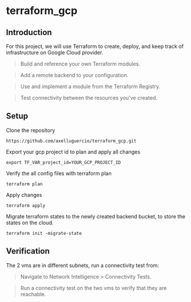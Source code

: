 # terraform_gcp

## Introduction

For this project, we will use Terraform to create, deploy, and keep track of infrastructure on Google Cloud provider.

> Build and reference your own Terraform modules.

> Add a remote backend to your configuration.

> Use and implement a module from the Terraform Registry.

> Test connectivity between the resources you've created.

## Setup

Clone the repository

```
https://github.com/axelluguercio/terraform_gcp.git
```

Export your gcp project id to plan and apply all changes

```
export TF_VAR_project_id=YOUR_GCP_PROJECT_ID
```

Verify the all config files with terraform plan

```
terraform plan
```

Apply changes

```
terraform apply
```

Migrate terraform states to the newly created backend bucket, to store the states on the cloud.

```
terraform init -migrate-state
```

## Verification

The 2 vms are in different subnets, run a connectivity test from:

> Navigate to Network Intelligence > Connectivity Tests.

> Run a connectivity test on the two vms to verify that they are reachable.